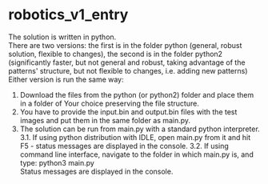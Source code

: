 # robotics_v1_entry
The solution is written in python.\
There are two versions: the first is in the folder python (general, robust solution, flexible to changes), the second is in the folder python2 (significantly faster, but not general and robust, taking advantage of the patterns' structure, but not flexible to changes, i.e. adding new patterns)\
Either version is run the same way:
1. Download the files from the python (or python2) folder and place them in a folder of Your choice preserving the file structure.
2. You have to provide the input.bin and output.bin files with the test images and put them in the same folder as main.py.
3. The solution can be run from main.py with a standard python interpreter.\
3.1. If using python distribution with IDLE, open main.py from it and hit F5 - status messages are displayed in the console.
3.2. If using command line interface, navigate to the folder in which main.py is, and type: python3 main.py\
Status messages are displayed in the console.
